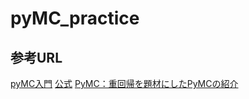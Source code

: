 # pyMC_practice

## 参考URL

[pyMC入門](https://zenn.dev/tmiya/articles/bcc473a450c055)
[公式](https://www.pymc.io/projects/docs/en/stable/learn/core_notebooks/pymc_overview.html)
[PyMC：重回帰を題材にしたPyMCの紹介](https://zenn.dev/yoshida0312/articles/bbd246d3da42b3)
